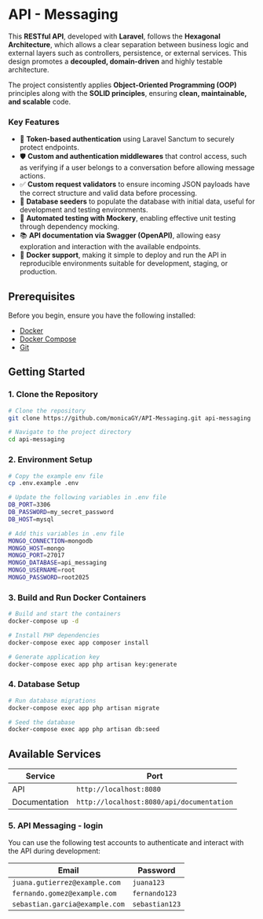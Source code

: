 # API - Messaging
This **RESTful API**, developed with **Laravel**, follows the **Hexagonal Architecture**, which allows a clear separation between business logic and external layers such as controllers, persistence, or external services. This design promotes a **decoupled, domain-driven** and highly testable architecture.

The project consistently applies **Object-Oriented Programming (OOP)** principles along with the **SOLID principles**, ensuring **clean, maintainable, and scalable** code.

### Key Features

- 🔐 **Token-based authentication** using Laravel Sanctum to securely protect endpoints.
- 🛡️ **Custom and authentication middlewares** that control access, such as verifying if a user belongs to a conversation before allowing message actions.
- ✅ **Custom request validators** to ensure incoming JSON payloads have the correct structure and valid data before processing.
- 🌱 **Database seeders** to populate the database with initial data, useful for development and testing environments.
- 🧪 **Automated testing with Mockery**, enabling effective unit testing through dependency mocking.
- 📚 **API documentation via Swagger (OpenAPI)**, allowing easy exploration and interaction with the available endpoints.
- 🐳 **Docker support**, making it simple to deploy and run the API in reproducible environments suitable for development, staging, or production.


## Prerequisites

Before you begin, ensure you have the following installed:
- [Docker](https://www.docker.com/get-started)
- [Docker Compose](https://docs.docker.com/compose/install/)
- [Git](https://git-scm.com/downloads)

## Getting Started

### 1. Clone the Repository

```bash
# Clone the repository
git clone https://github.com/monicaGY/API-Messaging.git api-messaging

# Navigate to the project directory
cd api-messaging
```

### 2. Environment Setup

```bash
# Copy the example env file
cp .env.example .env

# Update the following variables in .env file
DB_PORT=3306
DB_PASSWORD=my_secret_password
DB_HOST=mysql

# Add this variables in .env file
MONGO_CONNECTION=mongodb
MONGO_HOST=mongo
MONGO_PORT=27017
MONGO_DATABASE=api_messaging
MONGO_USERNAME=root
MONGO_PASSWORD=root2025
```

### 3. Build and Run Docker Containers

```bash
# Build and start the containers
docker-compose up -d

# Install PHP dependencies
docker-compose exec app composer install

# Generate application key
docker-compose exec app php artisan key:generate
```


### 4. Database Setup

```bash
# Run database migrations
docker-compose exec app php artisan migrate

# Seed the database
docker-compose exec app php artisan db:seed
```

## Available Services

| Service | Port                    |
|---------|-------------------------|
| API | `http://localhost:8080` |
| Documentation | `http://localhost:8080/api/documentation` |

### 5. API Messaging - login
You can use the following test accounts to authenticate and interact with the API during development:

| Email | Password                    |
|---------|-------------------------|
| `juana.gutierrez@example.com` | `juana123` |
| `fernando.gomez@example.com` | `fernando123` |
| `sebastian.garcia@example.com` | `sebastian123` |

